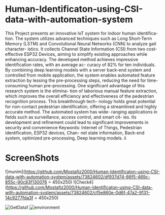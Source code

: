 # Human-Identificaton-using-CSI-data-with-automation-system
This Project presents an innovative IoT system for indoor human identifica-
tion. The system utilizes advanced techniques such as Long Short-Term Memory
(LSTM) and Convolutional Neural Networks (CNN) to analyze gait character-
istics. It collects Channel State Information (CSI) from two cost-effective ESP32
Devices, aiming to simplify existing approaches while enhancing accuracy. The
developed method achieves impressive identification rates, with an average ac-
curacy of 82% for ten individuals. By combining deep learning models with
a server back-end system and controlled from mobile application, the system enables automated feature extraction by
lessing the pre-processing steps, reducing the need for time-consuming human
pre-processing. One significant advantage of this research system is the elimina-
tion of laborious manual feature extraction, which improves the overall efficiency
and effectiveness of the pedestrian recognition process. This breakthrough tech-
nology holds great potential for non-contact pedestrian identification, offering
a streamlined and highly accurate method. The automated system has wide-
ranging applications in fields such as surveillance, access control, and smart cit-
ies. Its development and refinement could lead to significant improvements in
security and convenience
Keywords: Internet of Things, Pedestrian identification, ESP32 devices, Chan-
nel state information, Back-end system, optimized pre-processing, Deep learning
models.
ii
# ScreenShots
![munim](https://github.com/Mostafiz2000/Human-Identificaton-using-CSI-data-with-automation-system/assets/73824602/df937d74-86f5-469c-855c-90c83f130076 = 450x250)
![Check4](https://github.com/Mostafiz2000/Human-Identificaton-using-CSI-data-with-automation-system/assets/73824602/cf5e860e-0d6f-47a2-9131-14c9277fda3f = 450x250)

![GetData1](https://github.com/Mostafiz2000/Human-Identificaton-using-CSI-data-with-automation-system/assets/73824602/8d844c4a-c7ac-44a3-a7ff-6c4c7ce40501)
![environment](https://github.com/Mostafiz2000/Human-Identificaton-using-CSI-data-with-automation-system/assets/73824602/bad19493-0258-40bc-9052-19dfacb61fbd)

